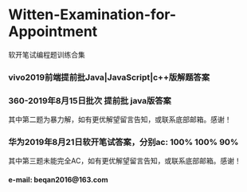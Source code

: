 # Witten-Examination-for-Appointment
软开笔试编程题训练合集

<h3>vivo2019前端提前批Java|JavaScript|c++版解题答案</h3>

<h3>360-2019年8月15日批次 提前批 java版答案</h3>
其中第二题为暴力解，如有更优解望留言告知，或联系底部邮箱。感谢！

<h3>华为2019年8月21日软开笔试答案，分别ac: 100% 100% 90%</h3>
其中第三题未能完全AC，如有更优解望留言告知，或联系底部邮箱。感谢！
</br>
<h4 style=“color:red”>e-mail: beqan2016@163.com</h4>